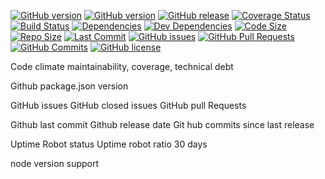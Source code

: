 [![GitHub version](https://img.shields.io/github/package-json/v/:user/:repo/:branch.svg)](https://github.com/njhoffman/better-musician-api)
[![GitHub version](https://badge.fury.io/gh/njhoffman%2Fbetter-musician-api.svg)](https://github.com/njhoffman/better-musician-api)
[![GitHub release](https://img.shields.io/github/release/njhoffman/better-musician-api.svg)](https://GitHub.com/njhoffman/better-musician-api/releases/)
[![Coverage Status](https://coveralls.io/repos/github/njhoffman/better-musician-api/badge.svg?branch=master)](https://coveralls.io/github/njhoffman/better-musician-api?branch=master)
[![Build Status](https://travis-ci.org/njhoffman/better-musician-api.svg?branch=master)](https://travis-ci.org/njhoffman/better-musician-api)
[![Dependencies](https://img.shields.io/david/njhoffman/better-musician-api.svg)](https://github.com/njhoffman/better-musician-api)
[![Dev Dependencies](https://img.shields.io/david/dev/njhoffman/better-musician-api.svg)](https://github.com/njhoffman/better-musician-api)
[![Code Size](https://img.shields.io/github/languages/code-size/badges/shields.svg)]([![](https://img.shields.io/librariesio/github/phoenixframework/phoenix.svg)](https://github.com/njhoffman/better-musician-api))
[![Repo Size](https://img.shields.io/github/repo-size/badges/shields.svg)](https://github.com/njhoffman/better-musician-api)
[![Last Commit](https://img.shields.io/github/last-commit/google/skia.svg)](https://github.com/njhoffman/better-musician-api)
[![GitHub issues](https://img.shields.io/github/issues/badges/shields.svg)](https://github.com/njhoffman/better-musician-api)
[![GitHub Pull Requests](https://img.shields.io/github/issues-pr/cdnjs/cdnjs.svg)](https://github.com/njhoffman/better-musician-api)
[![GitHub Commits](https://img.shields.io/github/commits-since/:user/:repo/:version.svg)](https://github.com/njhoffman/better-musician-api)
[![GitHub license](https://img.shields.io/github/license/njhoffman/better-musician-api.svg)](https://github.com/njhoffman/better-musician-api/blob/master/LICENSE)


Code climate maintainability, coverage, technical debt

Github package.json version

GitHub issues
GitHub closed issues
GitHub pull Requests

Github last commit
Github release date
Git hub commits since last release

Uptime Robot status
Uptime robot ratio 30 days

node version support


